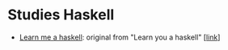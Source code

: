 # Studies Haskell

- [Learn me a haskell](./Learn%20Me%20a%20Haskell.pdf): original from "Learn you a haskell" [[link](http://learnyouahaskell.com/)]
